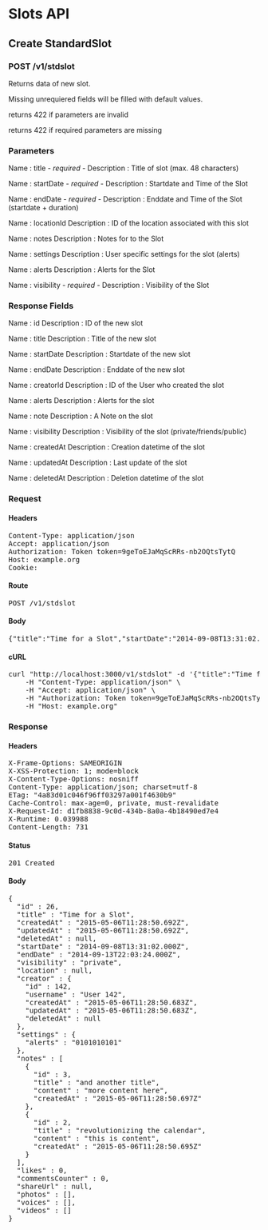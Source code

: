# Slots API

## Create StandardSlot

### POST /v1/stdslot

Returns data of new slot.

Missing unrequiered fields will be filled with default values.

returns 422 if parameters are invalid

returns 422 if required parameters are missing

### Parameters

Name : title *- required -*
Description : Title of slot (max. 48 characters)

Name : startDate *- required -*
Description : Startdate and Time of the Slot

Name : endDate *- required -*
Description : Enddate and Time of the Slot (startdate + duration)

Name : locationId
Description : ID of the location associated with this slot

Name : notes
Description : Notes for to the Slot

Name : settings
Description : User specific settings for the slot (alerts)

Name : alerts
Description : Alerts for the Slot

Name : visibility *- required -*
Description : Visibility of the Slot


### Response Fields

Name : id
Description : ID of the new slot

Name : title
Description : Title of the new slot

Name : startDate
Description : Startdate of the new slot

Name : endDate
Description : Enddate of the new slot

Name : creatorId
Description : ID of the User who created the slot

Name : alerts
Description : Alerts for the slot

Name : note
Description : A Note on the slot

Name : visibility
Description : Visibility of the slot (private/friends/public)

Name : createdAt
Description : Creation datetime of the slot

Name : updatedAt
Description : Last update of the slot

Name : deletedAt
Description : Deletion datetime of the slot

### Request

#### Headers

<pre>Content-Type: application/json
Accept: application/json
Authorization: Token token=9geToEJaMqScRRs-nb2OQtsTytQ
Host: example.org
Cookie: </pre>

#### Route

<pre>POST /v1/stdslot</pre>

#### Body

<pre>{"title":"Time for a Slot","startDate":"2014-09-08T13:31:02.000Z","endDate":"2014-09-13T22:03:24.000Z","locationId":200719253,"notes":[{"title":"revolutionizing the calendar","content":"this is content"},{"title":"and another title","content":"more content here"}],"settings":{"alerts":"0101010101"},"visibility":"private"}</pre>

#### cURL

<pre class="request">curl &quot;http://localhost:3000/v1/stdslot&quot; -d &#39;{&quot;title&quot;:&quot;Time for a Slot&quot;,&quot;startDate&quot;:&quot;2014-09-08T13:31:02.000Z&quot;,&quot;endDate&quot;:&quot;2014-09-13T22:03:24.000Z&quot;,&quot;locationId&quot;:200719253,&quot;notes&quot;:[{&quot;title&quot;:&quot;revolutionizing the calendar&quot;,&quot;content&quot;:&quot;this is content&quot;},{&quot;title&quot;:&quot;and another title&quot;,&quot;content&quot;:&quot;more content here&quot;}],&quot;settings&quot;:{&quot;alerts&quot;:&quot;0101010101&quot;},&quot;visibility&quot;:&quot;private&quot;}&#39; -X POST \
	-H &quot;Content-Type: application/json&quot; \
	-H &quot;Accept: application/json&quot; \
	-H &quot;Authorization: Token token=9geToEJaMqScRRs-nb2OQtsTytQ&quot; \
	-H &quot;Host: example.org&quot;</pre>

### Response

#### Headers

<pre>X-Frame-Options: SAMEORIGIN
X-XSS-Protection: 1; mode=block
X-Content-Type-Options: nosniff
Content-Type: application/json; charset=utf-8
ETag: &quot;4a83d01c046f96ff03297a001f4630b9&quot;
Cache-Control: max-age=0, private, must-revalidate
X-Request-Id: d1fb8838-9c0d-434b-8a0a-4b18490ed7e4
X-Runtime: 0.039988
Content-Length: 731</pre>

#### Status

<pre>201 Created</pre>

#### Body

<pre>{
  "id" : 26,
  "title" : "Time for a Slot",
  "createdAt" : "2015-05-06T11:28:50.692Z",
  "updatedAt" : "2015-05-06T11:28:50.692Z",
  "deletedAt" : null,
  "startDate" : "2014-09-08T13:31:02.000Z",
  "endDate" : "2014-09-13T22:03:24.000Z",
  "visibility" : "private",
  "location" : null,
  "creator" : {
    "id" : 142,
    "username" : "User 142",
    "createdAt" : "2015-05-06T11:28:50.683Z",
    "updatedAt" : "2015-05-06T11:28:50.683Z",
    "deletedAt" : null
  },
  "settings" : {
    "alerts" : "0101010101"
  },
  "notes" : [
    {
      "id" : 3,
      "title" : "and another title",
      "content" : "more content here",
      "createdAt" : "2015-05-06T11:28:50.697Z"
    },
    {
      "id" : 2,
      "title" : "revolutionizing the calendar",
      "content" : "this is content",
      "createdAt" : "2015-05-06T11:28:50.695Z"
    }
  ],
  "likes" : 0,
  "commentsCounter" : 0,
  "shareUrl" : null,
  "photos" : [],
  "voices" : [],
  "videos" : []
}</pre>
